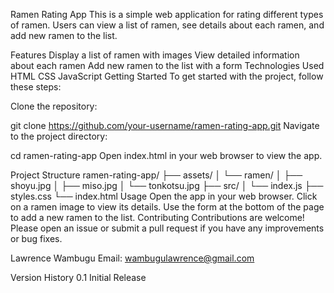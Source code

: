 Ramen Rating App
This is a simple web application for rating different types of ramen. Users can view a list of ramen, see details about each ramen, and add new ramen to the list.

Features
Display a list of ramen with images
View detailed information about each ramen
Add new ramen to the list with a form
Technologies Used
HTML
CSS
JavaScript
Getting Started
To get started with the project, follow these steps:

Clone the repository:

git clone https://github.com/your-username/ramen-rating-app.git
Navigate to the project directory:

cd ramen-rating-app
Open index.html in your web browser to view the app.

Project Structure
ramen-rating-app/
├── assets/
│   └── ramen/
│       ├── shoyu.jpg
│       ├── miso.jpg
│       └── tonkotsu.jpg
├── src/
│   └── index.js
├── styles.css
└── index.html
Usage
Open the app in your web browser.
Click on a ramen image to view its details.
Use the form at the bottom of the page to add a new ramen to the list.
Contributing
Contributions are welcome! Please open an issue or submit a pull request if you have any improvements or bug fixes.

Lawrence Wambugu Email: wambugulawrence@gmail.com

Version History
0.1
Initial Release
